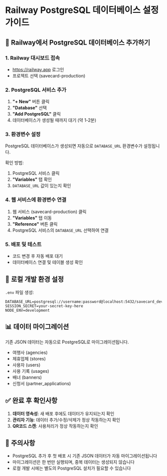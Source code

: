 # Railway PostgreSQL 데이터베이스 설정 가이드

## 🚀 Railway에서 PostgreSQL 데이터베이스 추가하기

### 1. Railway 대시보드 접속
- https://railway.app 로그인
- 프로젝트 선택 (savecard-production)

### 2. PostgreSQL 서비스 추가
1. **"+ New"** 버튼 클릭
2. **"Database"** 선택
3. **"Add PostgreSQL"** 클릭
4. 데이터베이스가 생성될 때까지 대기 (약 1-2분)

### 3. 환경변수 설정
PostgreSQL 데이터베이스가 생성되면 자동으로 `DATABASE_URL` 환경변수가 설정됩니다.

확인 방법:
1. PostgreSQL 서비스 클릭
2. **"Variables"** 탭 확인
3. `DATABASE_URL` 값이 있는지 확인

### 4. 웹 서비스에 환경변수 연결
1. 웹 서비스 (savecard-production) 클릭
2. **"Variables"** 탭 이동
3. **"Reference"** 버튼 클릭
4. PostgreSQL 서비스의 `DATABASE_URL` 선택하여 연결

### 5. 배포 및 테스트
- 코드 변경 후 자동 배포 대기
- 데이터베이스 연결 및 테이블 생성 확인

## 🔧 로컬 개발 환경 설정

`.env` 파일 생성:
```
DATABASE_URL=postgresql://username:password@localhost:5432/savecard_dev
SESSION_SECRET=your-secret-key-here
NODE_ENV=development
```

## 📊 데이터 마이그레이션

기존 JSON 데이터는 자동으로 PostgreSQL로 마이그레이션됩니다.
- 여행사 (agencies)
- 제휴업체 (stores)  
- 사용자 (users)
- 사용 기록 (usages)
- 배너 (banners)
- 신청서 (partner_applications)

## ✅ 완료 후 확인사항

1. **데이터 영속성**: 새 배포 후에도 데이터가 유지되는지 확인
2. **관리자 기능**: 데이터 추가/수정/삭제가 정상 작동하는지 확인
3. **QR코드 스캔**: 사용처리가 정상 작동하는지 확인

## 🚨 주의사항

- PostgreSQL 추가 후 첫 배포 시 기존 JSON 데이터가 자동 마이그레이션됩니다
- 마이그레이션은 한 번만 실행되며, 중복 데이터는 생성되지 않습니다
- 로컬 개발 시에는 별도의 PostgreSQL 설치가 필요할 수 있습니다
